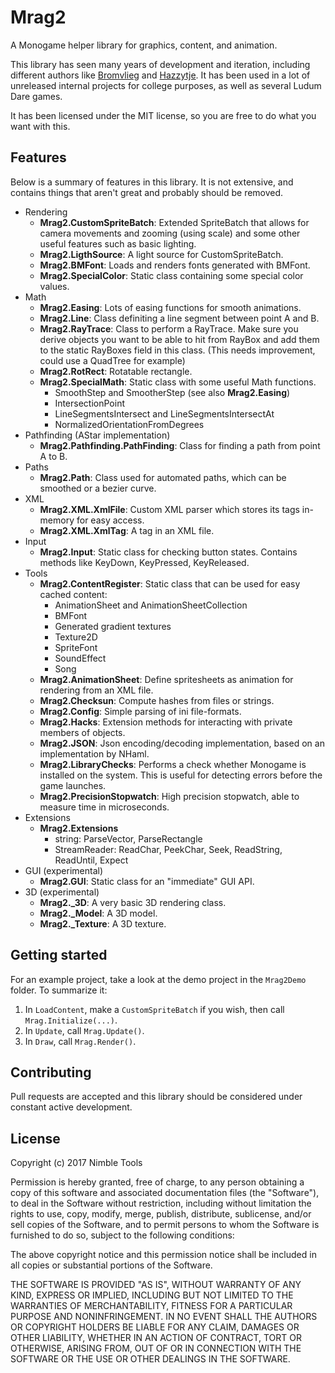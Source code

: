 # Mrag2

A Monogame helper library for graphics, content, and animation.

This library has seen many years of development and iteration, including different authors like
[Bromvlieg](https://github.com/Bromvlieg) and [Hazzytje](https://github.com/Hazzytje). It has
been used in a lot of unreleased internal projects for college purposes, as well as several
Ludum Dare games.

It has been licensed under the MIT license, so you are free to do what you want with this.

## Features

Below is a summary of features in this library. It is not extensive, and contains things that
aren't great and probably should be removed.

* Rendering
  * **Mrag2.CustomSpriteBatch**: Extended SpriteBatch that allows for camera movements and zooming (using scale) and some other useful features such as basic lighting.
  * **Mrag2.LigthSource**: A light source for CustomSpriteBatch.
  * **Mrag2.BMFont**: Loads and renders fonts generated with BMFont.
  * **Mrag2.SpecialColor**: Static class containing some special color values.
* Math
  * **Mrag2.Easing**: Lots of easing functions for smooth animations.
  * **Mrag2.Line**: Class definiting a line segment between point A and B.
  * **Mrag2.RayTrace**: Class to perform a RayTrace. Make sure you derive objects you want to be able to hit from RayBox and add them to the static RayBoxes field in this class. (This needs improvement, could use a QuadTree for example)
  * **Mrag2.RotRect**: Rotatable rectangle.
  * **Mrag2.SpecialMath**: Static class with some useful Math functions.
    * SmoothStep and SmootherStep (see also **Mrag2.Easing**)
    * IntersectionPoint
    * LineSegmentsIntersect and LineSegmentsIntersectAt
    * NormalizedOrientationFromDegrees
* Pathfinding (AStar implementation)
  * **Mrag2.Pathfinding.PathFinding**: Class for finding a path from point A to B.
* Paths
  * **Mrag2.Path**: Class used for automated paths, which can be smoothed or a bezier curve.
* XML
  * **Mrag2.XML.XmlFile**: Custom XML parser which stores its tags in-memory for easy access.
  * **Mrag2.XML.XmlTag**: A tag in an XML file.
* Input
  * **Mrag2.Input**: Static class for checking button states. Contains methods like KeyDown, KeyPressed, KeyReleased.
* Tools
  * **Mrag2.ContentRegister**: Static class that can be used for easy cached content:
    * AnimationSheet and AnimationSheetCollection
    * BMFont
    * Generated gradient textures
    * Texture2D
    * SpriteFont
    * SoundEffect
    * Song
  * **Mrag2.AnimationSheet**: Define spritesheets as animation for rendering from an XML file.
  * **Mrag2.Checksun**: Compute hashes from files or strings.
  * **Mrag2.Config**: Simple parsing of ini file-formats.
  * **Mrag2.Hacks**: Extension methods for interacting with private members of objects.
  * **Mrag2.JSON**: Json encoding/decoding implementation, based on an implementation by NHaml.
  * **Mrag2.LibraryChecks**: Performs a check whether Monogame is installed on the system. This is useful for detecting errors before the game launches.
  * **Mrag2.PrecisionStopwatch**: High precision stopwatch, able to measure time in microseconds.
* Extensions
  * **Mrag2.Extensions**
    * string: ParseVector, ParseRectangle
    * StreamReader: ReadChar, PeekChar, Seek, ReadString, ReadUntil, Expect
* GUI (experimental)
  * **Mrag2.GUI**: Static class for an "immediate" GUI API.
* 3D (experimental)
  * **Mrag2._3D**: A very basic 3D rendering class.
  * **Mrag2._Model**: A 3D model.
  * **Mrag2._Texture**: A 3D texture.

## Getting started

For an example project, take a look at the demo project in the `Mrag2Demo` folder. To summarize it:

1. In `LoadContent`, make a `CustomSpriteBatch` if you wish, then call `Mrag.Initialize(...)`.
2. In `Update`, call `Mrag.Update()`.
3. In `Draw`, call `Mrag.Render()`.

## Contributing

Pull requests are accepted and this library should be considered under constant active development.

## License

Copyright (c) 2017 Nimble Tools

Permission is hereby granted, free of charge, to any person obtaining a copy
of this software and associated documentation files (the "Software"), to deal
in the Software without restriction, including without limitation the rights
to use, copy, modify, merge, publish, distribute, sublicense, and/or sell
copies of the Software, and to permit persons to whom the Software is
furnished to do so, subject to the following conditions:

The above copyright notice and this permission notice shall be included in all
copies or substantial portions of the Software.

THE SOFTWARE IS PROVIDED "AS IS", WITHOUT WARRANTY OF ANY KIND, EXPRESS OR
IMPLIED, INCLUDING BUT NOT LIMITED TO THE WARRANTIES OF MERCHANTABILITY,
FITNESS FOR A PARTICULAR PURPOSE AND NONINFRINGEMENT. IN NO EVENT SHALL THE
AUTHORS OR COPYRIGHT HOLDERS BE LIABLE FOR ANY CLAIM, DAMAGES OR OTHER
LIABILITY, WHETHER IN AN ACTION OF CONTRACT, TORT OR OTHERWISE, ARISING FROM,
OUT OF OR IN CONNECTION WITH THE SOFTWARE OR THE USE OR OTHER DEALINGS IN THE
SOFTWARE.
